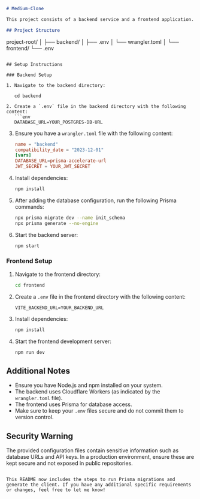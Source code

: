 ```markdown
# Medium-Clone

This project consists of a backend service and a frontend application.

## Project Structure

```
project-root/
│
├── backend/
│   ├── .env
│   └── wrangler.toml
│
└── frontend/
    └── .env
```

## Setup Instructions

### Backend Setup

1. Navigate to the backend directory:

   cd backend

2. Create a `.env` file in the backend directory with the following content:
   ```env
   DATABASE_URL=YOUR_POSTGRES-DB-URL
   ```

3. Ensure you have a `wrangler.toml` file with the following content:
   ```toml
   name = "backend"
   compatibility_date = "2023-12-01"
   [vars]
   DATABASE_URL=prisma-accelerate-url
   JWT_SECRET = YOUR_JWT_SECRET
   ```

4. Install dependencies:
   ```sh
   npm install
   ```

5. After adding the database configuration, run the following Prisma commands:
   ```sh
   npx prisma migrate dev --name init_schema
   npx prisma generate --no-engine
   ```

6. Start the backend server:
   ```sh
   npm start
   ```

### Frontend Setup

1. Navigate to the frontend directory:
   ```sh
   cd frontend
   ```

2. Create a `.env` file in the frontend directory with the following content:
   ```env
   VITE_BACKEND_URL=YOUR_BACKEND_URL
   ```

3. Install dependencies:
   ```sh
   npm install
   ```

4. Start the frontend development server:
   ```sh
   npm run dev
   ```

## Additional Notes

- Ensure you have Node.js and npm installed on your system.
- The backend uses Cloudflare Workers (as indicated by the `wrangler.toml` file).
- The frontend uses Prisma for database access.
- Make sure to keep your `.env` files secure and do not commit them to version control.

## Security Warning

The provided configuration files contain sensitive information such as database URLs and API keys. In a production environment, ensure these are kept secure and not exposed in public repositories.
```

This README now includes the steps to run Prisma migrations and generate the client. If you have any additional specific requirements or changes, feel free to let me know!